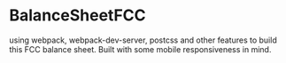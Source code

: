 # BalanceSheetFCC
using webpack, webpack-dev-server, postcss and other features to build this FCC balance sheet.  Built with some mobile responsiveness in mind.
